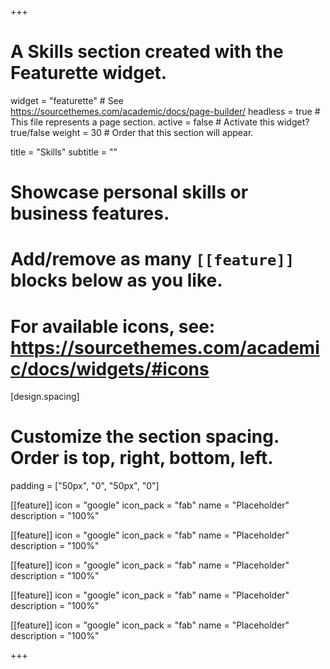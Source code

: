 +++
# A Skills section created with the Featurette widget.
widget = "featurette"  # See https://sourcethemes.com/academic/docs/page-builder/
headless = true  # This file represents a page section.
active = false  # Activate this widget? true/false
weight = 30  # Order that this section will appear.

title = "Skills"
subtitle = ""

# Showcase personal skills or business features.
# 
# Add/remove as many `[[feature]]` blocks below as you like.
# 
# For available icons, see: https://sourcethemes.com/academic/docs/widgets/#icons

[design.spacing]
  # Customize the section spacing. Order is top, right, bottom, left.
  padding = ["50px", "0", "50px", "0"]

[[feature]]
  icon = "google"
  icon_pack = "fab"
  name = "Placeholder"
  description = "100%"
  
[[feature]]
  icon = "google"
  icon_pack = "fab"
  name = "Placeholder"
  description = "100%"
  
[[feature]]
  icon = "google"
  icon_pack = "fab"
  name = "Placeholder"
  description = "100%"
  
[[feature]]
  icon = "google"
  icon_pack = "fab"
  name = "Placeholder"
  description = "100%"
  
[[feature]]
  icon = "google"
  icon_pack = "fab"
  name = "Placeholder"
  description = "100%"

+++

